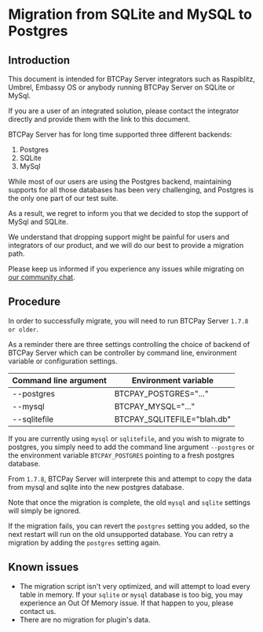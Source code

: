 
# Migration from SQLite and MySQL to Postgres

## Introduction

This document is intended for BTCPay Server integrators such as Raspiblitz, Umbrel, Embassy OS or anybody running BTCPay Server on SQLite or MySql.

If you are a user of an integrated solution, please contact the integrator directly and provide them with the link to this document.

BTCPay Server has for long time supported three different backends:
1. Postgres
2. SQLite
3. MySql

While most of our users are using the Postgres backend, maintaining supports for all those databases has been very challenging, and Postgres is the only one part of our test suite.

As a result, we regret to inform you that we decided to stop the support of MySql and SQLite.

We understand that dropping support might be painful for users and integrators of our product, and we will do our best to provide a migration path.

Please keep us informed if you experience any issues while migrating on [our community chat](https://chat.btcpayserver.org).

## Procedure

In order to successfully migrate, you will need to run BTCPay Server `1.7.8 or older`.

As a reminder there are three settings controlling the choice of backend of BTCPay Server which can be controller by command line, environment variable or configuration settings.

| Command line argument  | Environment variable |
|---|---|
| --postgres | BTCPAY_POSTGRES="..."  |
| --mysql  |  BTCPAY_MYSQL="..."  |
| --sqlitefile  | BTCPAY_SQLITEFILE="blah.db"  |

If you are currently using `mysql` or `sqlitefile`, and you wish to migrate to postgres, you simply need to add the command line argument `--postgres` or the environment variable `BTCPAY_POSTGRES` pointing to a fresh postgres database.

From `1.7.8`, BTCPay Server will interprete this and attempt to copy the data from mysql and sqlite into the new postgres database.

Note that once the migration is complete, the old `mysql` and `sqlite` settings will simply be ignored.

If the migration fails, you can revert the `postgres` setting you added, so the next restart will run on the old unsupported database. You can retry a migration by adding the `postgres` setting again.

## Known issues

* The migration script isn't very optimized, and will attempt to load every table in memory. If your `sqlite` or `mysql` database is too big, you may experience an Out Of Memory issue. If that happen to you, please contact us.
* There are no migration for plugin's data.